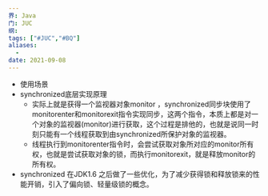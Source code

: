 ```yaml
---
界: Java
门: JUC
纲: 
tags: ["#JUC","#BQ"]
aliases:
  - 
date: 2021-09-08
---
```


-   使用场景
-   synchronized底层实现原理
    -   实际上就是获得一个监视器对象monitor ，synchronized同步块使用了monitorenter和monitorexit指令实现同步，这两个指令，本质上都是对一个对象的监视器(monitor)进行获取，这个过程是排他的，也就是说同一时刻只能有一个线程获取到由synchronized所保护对象的监视器。
    -   线程执行到monitorenter指令时，会尝试获取对象所对应的monitor所有权，也就是尝试获取对象的锁，而执行monitorexit，就是释放monitor的所有权。
-   synchronized 在JDK1.6 之后做了一些优化，为了减少获得锁和释放锁来的性能开销，引入了偏向锁、轻量级锁的概念。